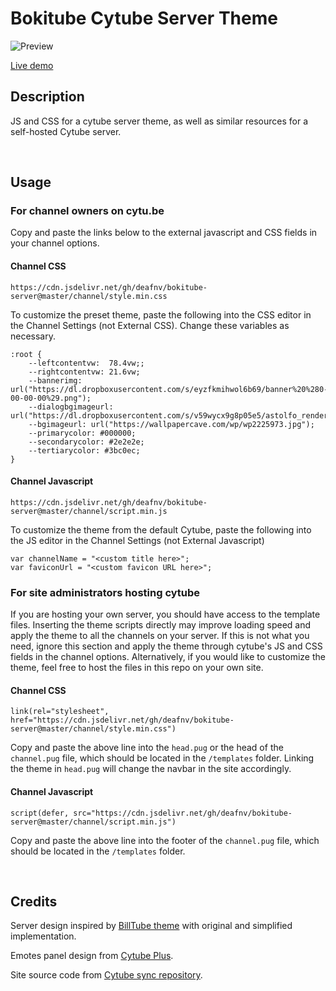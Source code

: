 # Bokitube Cytube Server Theme

![Preview](https://raw.githubusercontent.com/deafnv/bokitube-server/master/images/ss.png)

[Live demo](https://cytubegce.ddns.net)

## Description

JS and CSS for a cytube server theme, as well as similar resources for a self-hosted Cytube server.

&nbsp;

## Usage

### For channel owners on cytu.be

Copy and paste the links below to the external javascript and CSS fields in your channel options.

#### Channel CSS

```
https://cdn.jsdelivr.net/gh/deafnv/bokitube-server@master/channel/style.min.css
```

To customize the preset theme, paste the following into the CSS editor in the Channel Settings (not External CSS). Change these variables as necessary.

```
:root {
    --leftcontentvw:  78.4vw;;
    --rightcontentvw: 21.6vw;
    --bannerimg: url("https://dl.dropboxusercontent.com/s/eyzfkmihwol6b69/banner%20%280-00-00-00%29.png");
    --dialogbgimageurl: url("https://dl.dropboxusercontent.com/s/v59wycx9g8p05e5/astolfo_render__1__by_mrsterben_dbzfx5u.png");
    --bgimageurl: url("https://wallpapercave.com/wp/wp2225973.jpg");
    --primarycolor: #000000;
    --secondarycolor: #2e2e2e;
    --tertiarycolor: #3bc0ec;
}
```

#### Channel Javascript

```
https://cdn.jsdelivr.net/gh/deafnv/bokitube-server@master/channel/script.min.js
```

To customize the theme from the default Cytube, paste the following into the JS editor in the Channel Settings (not External Javascript)

```
var channelName = "<custom title here>";
var faviconUrl = "<custom favicon URL here>";
```

### For site administrators hosting cytube

If you are hosting your own server, you should have access to the template files. Inserting the theme scripts directly may improve loading speed and apply the theme to all the channels on your server. If this is not what you need, ignore this section and apply the theme through cytube's JS and CSS fields in the channel options. Alternatively, if you would like to customize the theme, feel free to host the files in this repo on your own site.

#### Channel CSS

```
link(rel="stylesheet", href="https://cdn.jsdelivr.net/gh/deafnv/bokitube-server@master/channel/style.min.css")
```

Copy and paste the above line into the ```head.pug``` or the head of the ```channel.pug``` file, which should be located in the ```/templates``` folder. Linking the theme in ```head.pug``` will change the navbar in the site accordingly.

#### Channel Javascript

```
script(defer, src="https://cdn.jsdelivr.net/gh/deafnv/bokitube-server@master/channel/script.min.js")
```

Copy and paste the above line into the footer of the ```channel.pug``` file, which should be located in the ```/templates``` folder.

&nbsp;

## Credits

Server design inspired by [BillTube theme](https://github.com/BillTube/BillTube2) with original and simplified implementation.

Emotes panel design from [Cytube Plus](https://github.com/zimny-lech/CyTube-Plus).

Site source code from [Cytube sync repository](https://github.com/calzoneman/sync).
